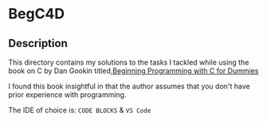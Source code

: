 # BegC4D

## Description

This directory contains my solutions to the tasks I tackled while using the book on C by Dan Gookin titled,[Beginning Programming with C for Dummies](https://africa1lib.vip/book/2214891/8964c6)

I found this book insightful in that the author assumes that you don't have prior experience with programming.

The IDE of choice is: ```CODE BLOCKS``` & ```VS Code```
